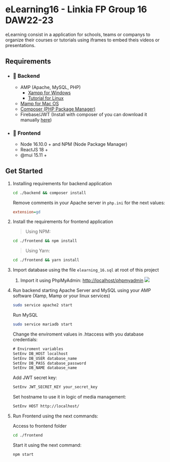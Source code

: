 # eLearning16 - Linkia FP Group 16 DAW22-23
eLearning consist in a application for schools, teams or companys to organize their courses or tutorials using iframes to embed theis videos or presentations.

## Requirements
- ### 🤖 Backend
  - AMP (Apache, MySQL, PHP)
      - [Xampp for Windows]("https://www.apachefriends.org/es/index.html")
      - [Tutorial for Linux]("https://www.digitalocean.com/community/tutorials/how-to-install-linux-apache-mysql-php-lamp-stack-on-ubuntu-20-04")
  - [Mamp for Mac OS]("https://www.mamp.info/en/downloads/")
  - [Composer (PHP Package Manager)]("https://getcomposer.org/download/")
  - Firebase/JWT (Install with composer of you can download it manually [here]("https://github.com/firebase/php-jwt/releases/tag/v6.4.0"))

- ### 🎨 Frontend
  - Node 16.10.0 + and NPM (Node Package Manager)
  - ReactJS 18 +
  - @mui 15.11 +

## Get Started

1. Installing requirements for backend application 


    ```bash
    cd ./backend && composer install
    ```
    Remove comments in your Apache server in `php.ini` for the next values:
    ```ini
    extension=gd
    ```

2. Install the requirements for frontend application

    > Using NPM:
    ```bash
    cd ./frontend && npm install
    ```
    > Using Yarn:
    ```bash
    cd ./frontend && yarn install
    ```

3. Import database using the file ```elearning_16.sql``` at root of this project
   1. Import it using PhpMyAdmin: [http://localhost/phpmyadmin]("http://localhost/phpmyadmin")
    ![]("word/phpmyadmin_import_sql.png")

4. Run backend starting Apache Server and MySQL using your AMP software (Xamp, Mamp or your linux services)
    ```bash
    sudo service apache2 start
    ```
    Run MySQL
    ```bash
    sudo service mariadb start
    ```
    Change the enviroment values in .htaccess with you database credentials:
    ```txt
    # Enviroment variables
    SetEnv DB_HOST localhost
    SetEnv DB_USER database_name
    SetEnv DB_PASS database_password
    SetEnv DB_NAME database_name
    ```
    Add JWT secret key:
    ```txt
    SetEnv JWT_SECRET_KEY your_secret_key
    ```

    Set hostname to use it in logic of media management:

    ```txt
    SetEnv HOST http://localhost/
    ```
5. Run Frontend using the next commands:
   
   Access to frontend folder
   ```bash
   cd ./frontend
   ```
   Start it using the next command:
   ```bash
   npm start
   ```
